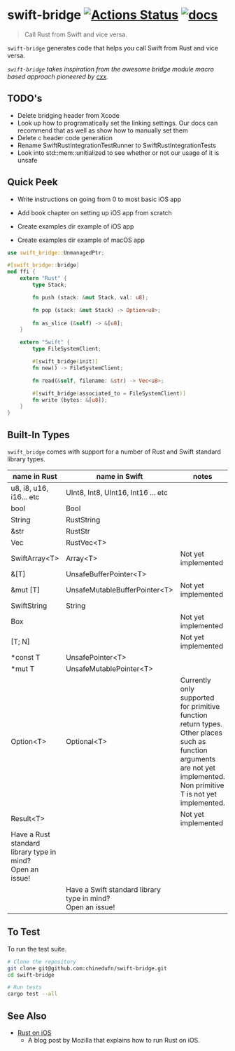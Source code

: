 # swift-bridge [![Actions Status](https://github.com/chinedufn/swift-bridge/workflows/test/badge.svg)](https://github.com/chinedufn/swift-bridge/actions) [![docs](https://docs.rs/swift-bridge/badge.svg)](https://docs.rs/swift-bridge)

> Call Rust from Swift and vice versa. 

`swift-bridge` generates code that helps you call Swift from Rust and vice versa.

_`swift-bridge` takes inspiration from the awesome bridge module macro based approach pioneered by [cxx](https://github.com/dtolnay/cxx)._

## TODO's

- Delete bridging header from Xcode
- Look up how to programatically set the linking settings.
  Our docs can recommend that as well as show how to manually set them
- Delete c header code generation
- Rename SwiftRustIntegrationTestRunner to SwiftRustIntegrationTests
- Look into std::mem::unitialized to see whether or not our usage of it is unsafe

## Quick Peek


- Write instructions on going from 0 to most basic iOS app

- Add book chapter on setting up iOS app from scratch

- Create examples dir example of iOS app
- Create examples dir example of macOS app

```rust
use swift_bridge::UnmanagedPtr;

#[swift_bridge::bridge]
mod ffi {
    extern "Rust" {
        type Stack;

        fn push (stack: &mut Stack, val: u8);

        fn pop (stack: &mut Stack) -> Option<u8>;
      
        fn as_slice (&self) -> &[u8];
    }

    extern "Swift" {
        type FileSystemClient;

        #[swift_bridge(init)]
        fn new() -> FileSystemClient;

        fn read(&self, filename: &str) -> Vec<u8>;

        #[swift_bridge(associated_to = FileSystemClient)]
        fn write (bytes: &[u8]);
    }
}
```

## Built-In Types

`swift_bridge` comes with support for a number of Rust and Swift standard library types.

| name in Rust                                                    | name in Swift                                                    | notes                                                                                                                                                                               |
| ---                                                             | ---                                                              | ---                                                                                                                                                                                 |
| u8, i8, u16, i16... etc                                         | UInt8, Int8, UInt16, Int16 ... etc                               |                                                                                                                                                                                     |
| bool                                                            | Bool                                                             |                                                                                                                                                                                     |
| String                                                          | RustString                                                       |                                                                                                                                                                                     |
| &str                                                            | RustStr                                                          |                                                                                                                                                                                     |
| Vec<T>                                                          | RustVec\<T>                                                      |                                                                                                                                                                                     |
| SwiftArray\<T>                                                  | Array\<T>                                                        | Not yet implemented                                                                                                                                                                 |
| &[T]                                                            | UnsafeBufferPointer\<T>                                          |                                                                                                                                                                                     |
| &mut [T]                                                        | UnsafeMutableBufferPointer\<T>                                   | Not yet implemented                                                                                                                                                                 |
| SwiftString                                                     | String                                                           |                                                                                                                                                                                     |
| Box<T>                                                          |                                                                  | Not yet implemented                                                                                                                                                                 |
| [T; N]                                                          |                                                                  | Not yet implemented                                                                                                                                                                 |
| *const T                                                        | UnsafePointer\<T>                                                |                                                                                                                                                                                     |
| *mut T                                                          | UnsafeMutablePointer\<T>                                         |                                                                                                                                                                                     |
| Option\<T>                                                      | Optional\<T>                                                     | Currently only supported for primitive function return types.<br /> Other places such as function arguments are  not yet implemented.<br /> Non primitive T is not yet implemented. |
| Result\<T>                                                      |                                                                  | Not yet implemented                                                                                                                                                                 |
| Have a Rust standard library type in mind?<br /> Open an issue! |                                                                  |                                                                                                                                                                                     |
|                                                                 | Have a Swift standard library type in mind?<br /> Open an issue! |                                                                                                                                                                                     |

## To Test

To run the test suite.

```sh
# Clone the repository
git clone git@github.com:chinedufn/swift-bridge.git
cd swift-bridge

# Run tests
cargo test --all
```

## See Also

- [Rust on iOS](https://mozilla.github.io/firefox-browser-architecture/experiments/2017-09-06-rust-on-ios.html)
  - A blog post by Mozilla that explains how to run Rust on iOS.

